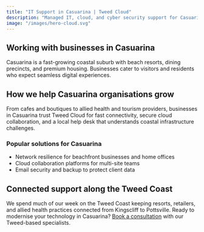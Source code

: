 ```yaml
---
title: "IT Support in Casuarina | Tweed Cloud"
description: "Managed IT, cloud, and cyber security support for Casuarina businesses along the Tweed Coast."
image: "/images/hero-cloud.svg"
---
```


## Working with businesses in Casuarina
Casuarina is a fast-growing coastal suburb with beach resorts, dining precincts, and premium housing. Businesses cater to visitors and residents who expect seamless digital experiences.

## How we help Casuarina organisations grow
From cafes and boutiques to allied health and tourism providers, businesses in Casuarina trust Tweed Cloud for fast connectivity, secure cloud collaboration, and a local help desk that understands coastal infrastructure challenges.

### Popular solutions for Casuarina
- Network resilience for beachfront businesses and home offices
- Cloud collaboration platforms for multi-site teams
- Email security and backup to protect client data

## Connected support along the Tweed Coast
We spend much of our week on the Tweed Coast keeping resorts, retailers, and allied health practices connected from Kingscliff to Pottsville. Ready to modernise your technology in Casuarina? [Book a consultation](/consultation/) with our Tweed-based specialists.
